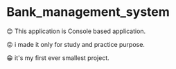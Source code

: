 # Bank_management_system

😊  This application is Console based application.

😝  i made it only for study and practice purpose.

😁 it's my first ever smallest project.
